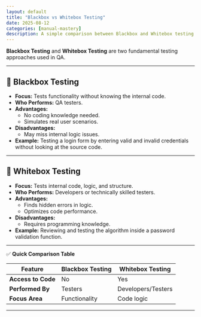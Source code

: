 ```yaml
---
layout: default
title: "Blackbox vs Whitebox Testing"
date: 2025-08-12
categories: [manual-mastery]
description: A simple comparison between Blackbox and Whitebox testing techniques.
---
```


**Blackbox Testing** and **Whitebox Testing** are two fundamental testing approaches used in QA.

---

## 🖤 **Blackbox Testing**
- **Focus:** Tests functionality without knowing the internal code.  
- **Who Performs:** QA testers.  
- **Advantages:**  
  - No coding knowledge needed.  
  - Simulates real user scenarios.  
- **Disadvantages:**  
  - May miss internal logic issues.  
- **Example:** Testing a login form by entering valid and invalid credentials without looking at the source code.

---

## 🤍 **Whitebox Testing**
- **Focus:** Tests internal code, logic, and structure.  
- **Who Performs:** Developers or technically skilled testers.  
- **Advantages:**  
  - Finds hidden errors in logic.  
  - Optimizes code performance.  
- **Disadvantages:**  
  - Requires programming knowledge.  
- **Example:** Reviewing and testing the algorithm inside a password validation function.

---

✅ **Quick Comparison Table**

| Feature         | Blackbox Testing      | Whitebox Testing        |
|-----------------|-----------------------|-------------------------|
| **Access to Code** | No                  | Yes                     |
| **Performed By**  | Testers              | Developers/Testers      |
| **Focus Area**    | Functionality        | Code logic              |

---
